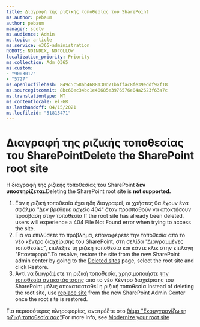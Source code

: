 ```yaml
---
title: Διαγραφή της ριζικής τοποθεσίας του SharePoint
ms.author: pebaum
author: pebaum
manager: scotv
ms.audience: Admin
ms.topic: article
ms.service: o365-administration
ROBOTS: NOINDEX, NOFOLLOW
localization_priority: Priority
ms.collection: Adm_O365
ms.custom:
- "9003017"
- "5727"
ms.openlocfilehash: 849c5c58ab4688130d71baffac8fe39eddf92f18
ms.sourcegitcommit: 8bc60ec34bc1e40685e3976576e04a2623f63a7c
ms.translationtype: MT
ms.contentlocale: el-GR
ms.lasthandoff: 04/15/2021
ms.locfileid: "51815471"
---
```

# <a name="delete-the-sharepoint-root-site"></a><span data-ttu-id="f759e-102">Διαγραφή της ριζικής τοποθεσίας του SharePoint</span><span class="sxs-lookup"><span data-stu-id="f759e-102">Delete the SharePoint root site</span></span>

<span data-ttu-id="f759e-103">Η διαγραφή της ριζικής τοποθεσίας του SharePoint  **δεν υποστηρίζεται.**</span><span class="sxs-lookup"><span data-stu-id="f759e-103">Deleting the SharePoint root site is  **not supported.**</span></span>

1.  <span data-ttu-id="f759e-104">Εάν η ριζική τοποθεσία έχει ήδη διαγραφεί, οι χρήστες θα έχουν ένα σφάλμα "Δεν βρέθηκε αρχείο 404" όταν προσπαθούν να αποκτήσουν πρόσβαση στην τοποθεσία.</span><span class="sxs-lookup"><span data-stu-id="f759e-104">If the root site has already been deleted, users will experience a  404 File Not Found  error when trying to access the site.</span></span>
2.  <span data-ttu-id="f759e-105">Για να επιλύσετε το πρόβλημα, επαναφέρετε την [](https://admin.microsoft.com/sharepoint?page=recycleBin&modern=true) τοποθεσία από το νέο κέντρο διαχείρισης του SharePoint, στη σελίδα "Διαγραμμένες τοποθεσίες", επιλέξτε τη ριζική τοποθεσία και κάντε κλικ στην επιλογή "Επαναφορά".</span><span class="sxs-lookup"><span data-stu-id="f759e-105">To resolve, restore the site  from the new SharePoint admin center by going to the  [Deleted sites](https://admin.microsoft.com/sharepoint?page=recycleBin&modern=true)  page, select the root site and click  Restore.</span></span>
3.  <span data-ttu-id="f759e-106">Αντί να διαγράψετε τη ριζική τοποθεσία, χρησιμοποιήστε [την τοποθεσία αντικατάστασης](https://docs.microsoft.com/sharepoint/modern-root-site#replace-your-root-site)  από το νέο Κέντρο διαχείρισης του SharePoint μόλις αποκατασταθεί η ριζική τοποθεσία.</span><span class="sxs-lookup"><span data-stu-id="f759e-106">Instead of deleting the root site, use [replace site](https://docs.microsoft.com/sharepoint/modern-root-site#replace-your-root-site)  from the new SharePoint Admin Center once the root site is restored.</span></span>

<span data-ttu-id="f759e-107">Για περισσότερες πληροφορίες, ανατρέξτε στο [θέμα "Εκσυγχρονίζω τη ριζική τοποθεσία σας"](https://docs.microsoft.com/sharepoint/modern-root-site)</span><span class="sxs-lookup"><span data-stu-id="f759e-107">For more info, see [Modernize your root site](https://docs.microsoft.com/sharepoint/modern-root-site)</span></span>